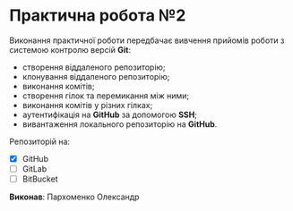 # Практична робота №2
Виконання практичної роботи передбачає вивчення прийомів роботи з системою контролю версій __Git__:
- створення віддаленого репозиторію;
- клонування віддаленого репозиторію;
- виконання комітів;
- створення гілок та перемикання між ними;
- виконання комітів у різних гілках;
- аутентифікація на __GitHub__ за допомогою __SSH__;
- вивантаження локального репозиторію на __GitHub__.

Репозиторій на:
- [x] GitHub
- [ ] GitLab
- [ ] BitBucket 

__Виконав__: Пархоменко Олександр